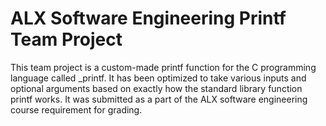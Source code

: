 # ALX Software Engineering Printf Team Project
This team project is a custom-made printf function for the C programming language called \_printf. It has been optimized to take various inputs and optional arguments based on exactly how the standard library function printf works. It was submitted as a part of the ALX software engineering course requirement for grading.
